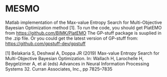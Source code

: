 # MESMO
Matlab implementation of the Max-value Entropy Search for Multi-Objective Bayesian Optimization method [1].
To run the code, you should get PlatEMO from https://github.com/BIMK/PlatEMO
The GP-stuff package is suuplied in the .zip file. Or you could get the latest version of GP-stuff from: https://github.com/gpstuff-dev/gpstuff

[1] Belakaria S, Deshwal A, Doppa JR (2019) Max-value Entropy Search for Multi-Objective Bayesian Optimization. In: Wallach H, Larochelle H, Beygelzimer A, et al (eds) Advances in Neural Information Processing Systems 32. Curran Associates, Inc., pp 7825–7835
